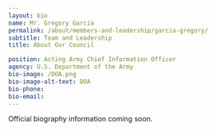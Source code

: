 ```yaml
---
layout: bio
name: Mr. Gregory Garcia
permalink: /about/members-and-leadership/garcia-gregory/
subtitle: Team and Leadership
title: About Our Council

position: Acting Army Chief Information Officer
agency: U.S. Department of the Army
bio-image: /DOA.png
bio-image-alt-text: DOA
bio-phone:
bio-email:
---
```


Official biography information coming soon.